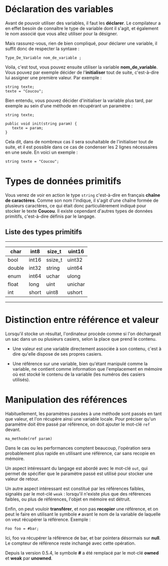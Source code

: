 # Déclaration des variables
Avant de pouvoir utiliser des variables, il faut les **déclarer**. Le compilateur a en effet besoin de connaître le type de variable dont il s'agit, et également le nom associé que vous allez utiliser pour la désigner.

Mais rassurez-vous, rien de bien compliqué, pour déclarer une variable, il suffit donc de respecter la syntaxe :

```vala
Type_De_Variable nom_de_variable ;
```

Voila, c'est tout, vous pouvez ensuite utiliser la variable **nom_de_variable**. Vous pouvez par exemple décider de l'**initialiser** tout de suite, c'est-à-dire lui assigner une première valeur. Par exemple :

```vala
string texte;
texte = "Coucou";
```
Bien entendu, vous pouvez décider d'initialiser la variable plus tard, par exemple au sein d'une méthode en récupérant un paramètre :

```vala
string texte;

public void init(string param) {
   texte = param;
}
```
Cela dit, dans de nombreux cas il sera souhaitable de l'initialiser tout de suite, et il est possible dans ce cas de condenser les 2 lignes nécessaires en une seule. En voici un exemple :

```vala
string texte = "Coucou";
```

# Types de données primitifs

Vous venez de voir en action le type `string`  c'est-à-dire en français **chaîne de caractères**. Comme son nom l'indique, il s'agit d'une chaîne formée de plusieurs caractères, ce qui était donc particulièrement indiqué pour stocker le texte **Coucou**. Il existe cependant d'autres types de données primitifs, c'est-à-dire définis par le langage.

## Liste des types primitifs
---
| char 	    | int8        | size_t      | uint16      |
|----------	|-----------	|-----------	|-----------	|
| bool    	| int16      	| ssize_t    	| uint32 	    |
| double   	| int32     	| string     	| uint64      |
| enum    	| int64      	| uchar     	| ulong      	|
| float   	| long      	| uint       	| unichar   	|
| int   	  | short     	| uint8     	| ushort    	|
---

# Distinction entre référence et valeur

Lorsqu'il stocke un résultat, l'ordinateur procède comme si l'on déchargeait un sac dans un ou plusieurs casiers, selon la place que prend le contenu.

* Une valeur est une variable directement associée à son contenu, c'est à dire qu'elle dispose de ses propres casiers.

* Une référence sur une variable, bien qu'étant manipulé comme la variable, ne contient comme information que l'emplacement en mémoire où est stocké le contenu de la variable (les numéros des casiers utilisés).

# Manipulation des références

Habituellement, les paramètres passées à une méthode sont passés en tant que valeur, et l'on récupère ainsi une variable locale. Pour préciser qu'un paramètre doit être passé par référence, on doit ajouter le mot-clé `ref` devant.

```vala
ma_methode(ref param)
```

Dans le cas ou les performances comptent beaucoup, l'opération sera probablement plus rapide en utilisant une référence, car sans recopie en mémoire.

Un aspect intéressant du langage est abordé avec le mot-clé `out`, qui permet de spécifier que le paramètre passé est utilisé pour stocker une valeur de retour.

Un autre aspect intéressant est constitué par les références faibles, signalés par le mot-clé `weak` : lorsqu'il n'existe plus que des références faibles, ou plus de références, l'objet en mémoire est détruit.

Enfin, on peut vouloir **transférer**, et non pas **recopier** une référence, et on peut le faire en utilisant le symbole `#` avant le nom de la variable de laquelle on veut récupérer la référence. Exemple :

```
Foo foo = #bar;
```

Ici, foo va récupérer la référence de bar, et bar pointera désormais sur **null**. Le compteur de référence reste inchangé avec cette opération.

Depuis la version 0.5.4, le symbole **#** a été remplacé par le mot-clé **owned** et **weak** par **unowned**.
